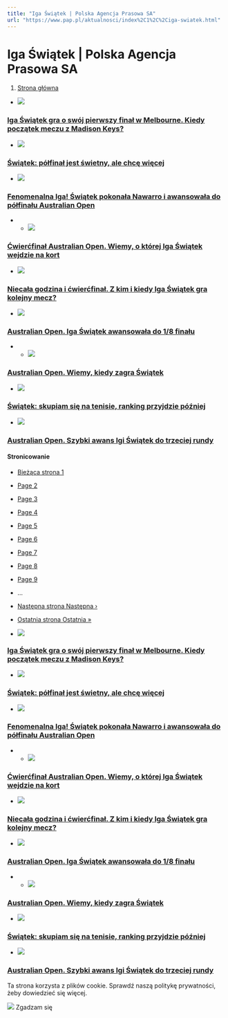 ```yaml
---
title: "Iga Świątek | Polska Agencja Prasowa SA"
url: "https://www.pap.pl/aktualnosci/index%2C1%2C%2Ciga-swiatek.html"
---
```


# Iga Świątek | Polska Agencja Prasowa SA





















1. [Strona główna](/)




































* [![](/sites/default/files/styles/main_image/public/202501/pap_20250122_08I.jpg?h=b6a74848&itok=PEORFKSH)](/aktualnosci/iga-swiatek-gra-o-swoj-pierwszy-final-w-melbourne-kiedy-poczatek-meczu-z-madison-keys)


### [Iga Świątek gra o swój pierwszy finał w Melbourne. Kiedy początek meczu z Madison Keys?](/aktualnosci/iga-swiatek-gra-o-swoj-pierwszy-final-w-melbourne-kiedy-poczatek-meczu-z-madison-keys)
* [![](/sites/default/files/styles/main_image/public/202501/pap_20250120_0A7_0.jpg?h=4564c549&itok=kbivx6Ec)](/aktualnosci/swiatek-polfinal-jest-swietny-ale-chce-wiecej)


### [Świątek: półfinał jest świetny, ale chcę więcej](/aktualnosci/swiatek-polfinal-jest-swietny-ale-chce-wiecej)
* [![](/sites/default/files/styles/main_image/public/202501/pap_20250122_03J.jpg?itok=zMqYdtJo)](/aktualnosci/fenomenalna-iga-swiatek-pokonala-nawarro-i-awansowala-do-polfinalu-australian-open)


### [Fenomenalna Iga! Świątek pokonała Nawarro i awansowała do półfinału Australian Open](/aktualnosci/fenomenalna-iga-swiatek-pokonala-nawarro-i-awansowala-do-polfinalu-australian-open)
* * [![](/sites/default/files/styles/main_image/public/202501/pap_20250120_0A7.jpg?itok=VQHu0AZ3)](/aktualnosci/cwiercfinal-australian-open-wiemy-o-ktorej-iga-swiatek-wejdzie-na-kort)


### [Ćwierćfinał Australian Open. Wiemy, o której Iga Świątek wejdzie na kort](/aktualnosci/cwiercfinal-australian-open-wiemy-o-ktorej-iga-swiatek-wejdzie-na-kort)
* [![](/sites/default/files/styles/main_image/public/202501/25120105.jpg?h=a8e4f2f4&itok=MbBtCaj2)](/aktualnosci/niecala-godzina-i-cwiercfinal-z-kim-i-kiedy-iga-swiatek-gra-kolejny-mecz)


### [Niecała godzina i ćwierćfinał. Z kim i kiedy Iga Świątek gra kolejny mecz?](/aktualnosci/niecala-godzina-i-cwiercfinal-z-kim-i-kiedy-iga-swiatek-gra-kolejny-mecz)
* [![](/sites/default/files/styles/main_image/public/202501/pap_20250118_035.jpg?itok=rU2ovDNs)](/aktualnosci/australian-open-iga-swiatek-awansowala-do-18-finalu)


### [Australian Open. Iga Świątek awansowała do 1/8 finału](/aktualnosci/australian-open-iga-swiatek-awansowala-do-18-finalu)
* * [![](/sites/default/files/styles/main_image/public/202501/pap_20250116_02U_0.jpg?itok=-K6HcEKn)](/aktualnosci/australian-open-wiemy-kiedy-zagra-swiatek)


### [Australian Open. Wiemy, kiedy zagra Świątek](/aktualnosci/australian-open-wiemy-kiedy-zagra-swiatek)
* [![](/sites/default/files/styles/main_image/public/202501/pap_20250116_0CT.jpg?h=770a0b44&itok=BUFOGTde)](/aktualnosci/swiatek-skupiam-sie-na-tenisie-ranking-przyjdzie-pozniej)


### [Świątek: skupiam się na tenisie, ranking przyjdzie później](/aktualnosci/swiatek-skupiam-sie-na-tenisie-ranking-przyjdzie-pozniej)
* [![](/sites/default/files/styles/main_image/public/202501/pap_20250116_02U.jpg?h=22aed463&itok=Lz7AE0Es)](/aktualnosci/australian-open-szybki-awans-igi-swiatek-do-trzeciej-rundy)


### [Australian Open. Szybki awans Igi Świątek do trzeciej rundy](/aktualnosci/australian-open-szybki-awans-igi-swiatek-do-trzeciej-rundy)





#### Stronicowanie


* [Bieżąca strona
 1](?page=0 "Bieżąca strona")
* [Page
 2](?page=1 "Go to page 2")
* [Page
 3](?page=2 "Go to page 3")
* [Page
 4](?page=3 "Go to page 4")
* [Page
 5](?page=4 "Go to page 5")
* [Page
 6](?page=5 "Go to page 6")
* [Page
 7](?page=6 "Go to page 7")
* [Page
 8](?page=7 "Go to page 8")
* [Page
 9](?page=8 "Go to page 9")
* …
* [Następna strona
Następna ›](?page=1 "Przejdź do następnej strony")
* [Ostatnia strona
Ostatnia »](?page=75 "Przejdź do ostatniej strony")









* [![](/sites/default/files/styles/main_image/public/202501/pap_20250122_08I.jpg?h=b6a74848&itok=PEORFKSH)](/aktualnosci/iga-swiatek-gra-o-swoj-pierwszy-final-w-melbourne-kiedy-poczatek-meczu-z-madison-keys)


### [Iga Świątek gra o swój pierwszy finał w Melbourne. Kiedy początek meczu z Madison Keys?](/aktualnosci/iga-swiatek-gra-o-swoj-pierwszy-final-w-melbourne-kiedy-poczatek-meczu-z-madison-keys)
* [![](/sites/default/files/styles/main_image/public/202501/pap_20250120_0A7_0.jpg?h=4564c549&itok=kbivx6Ec)](/aktualnosci/swiatek-polfinal-jest-swietny-ale-chce-wiecej)


### [Świątek: półfinał jest świetny, ale chcę więcej](/aktualnosci/swiatek-polfinal-jest-swietny-ale-chce-wiecej)
* [![](/sites/default/files/styles/main_image/public/202501/pap_20250122_03J.jpg?itok=zMqYdtJo)](/aktualnosci/fenomenalna-iga-swiatek-pokonala-nawarro-i-awansowala-do-polfinalu-australian-open)


### [Fenomenalna Iga! Świątek pokonała Nawarro i awansowała do półfinału Australian Open](/aktualnosci/fenomenalna-iga-swiatek-pokonala-nawarro-i-awansowala-do-polfinalu-australian-open)
* * [![](/sites/default/files/styles/main_image/public/202501/pap_20250120_0A7.jpg?itok=VQHu0AZ3)](/aktualnosci/cwiercfinal-australian-open-wiemy-o-ktorej-iga-swiatek-wejdzie-na-kort)


### [Ćwierćfinał Australian Open. Wiemy, o której Iga Świątek wejdzie na kort](/aktualnosci/cwiercfinal-australian-open-wiemy-o-ktorej-iga-swiatek-wejdzie-na-kort)
* [![](/sites/default/files/styles/main_image/public/202501/25120105.jpg?h=a8e4f2f4&itok=MbBtCaj2)](/aktualnosci/niecala-godzina-i-cwiercfinal-z-kim-i-kiedy-iga-swiatek-gra-kolejny-mecz)


### [Niecała godzina i ćwierćfinał. Z kim i kiedy Iga Świątek gra kolejny mecz?](/aktualnosci/niecala-godzina-i-cwiercfinal-z-kim-i-kiedy-iga-swiatek-gra-kolejny-mecz)
* [![](/sites/default/files/styles/main_image/public/202501/pap_20250118_035.jpg?itok=rU2ovDNs)](/aktualnosci/australian-open-iga-swiatek-awansowala-do-18-finalu)


### [Australian Open. Iga Świątek awansowała do 1/8 finału](/aktualnosci/australian-open-iga-swiatek-awansowala-do-18-finalu)
* * [![](/sites/default/files/styles/main_image/public/202501/pap_20250116_02U_0.jpg?itok=-K6HcEKn)](/aktualnosci/australian-open-wiemy-kiedy-zagra-swiatek)


### [Australian Open. Wiemy, kiedy zagra Świątek](/aktualnosci/australian-open-wiemy-kiedy-zagra-swiatek)
* [![](/sites/default/files/styles/main_image/public/202501/pap_20250116_0CT.jpg?h=770a0b44&itok=BUFOGTde)](/aktualnosci/swiatek-skupiam-sie-na-tenisie-ranking-przyjdzie-pozniej)


### [Świątek: skupiam się na tenisie, ranking przyjdzie później](/aktualnosci/swiatek-skupiam-sie-na-tenisie-ranking-przyjdzie-pozniej)
* [![](/sites/default/files/styles/main_image/public/202501/pap_20250116_02U.jpg?h=22aed463&itok=Lz7AE0Es)](/aktualnosci/australian-open-szybki-awans-igi-swiatek-do-trzeciej-rundy)


### [Australian Open. Szybki awans Igi Świątek do trzeciej rundy](/aktualnosci/australian-open-szybki-awans-igi-swiatek-do-trzeciej-rundy)




 Ta strona korzysta z plików cookie. Sprawdź naszą politykę prywatności, żeby dowiedzieć się więcej.
 

![](/themes/pap/assets/images/ok.png) Zgadzam się
 






